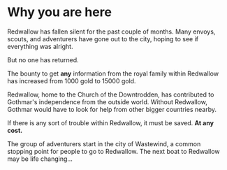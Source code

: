 # Why you are here

Redwallow has fallen silent for the past couple of months. Many envoys, scouts, and adventurers have gone out to the city, hoping to see if everything was alright.

But no one has returned.

The bounty to get **any** information from the royal family within Redwallow has increased from 1000 gold to 15000 gold.

Redwallow, home to the Church of the Downtrodden, has contributed to Gothmar's independence from the outside world. Without Redwallow, Gothmar would have to look for help from other bigger countries nearby.

If there is any sort of trouble within Redwallow, it must be saved. **At any cost.**

The group of adventurers start in the city of Wastewind, a common stopping point for people to go to Redwallow. The next boat to Redwallow may be life changing...